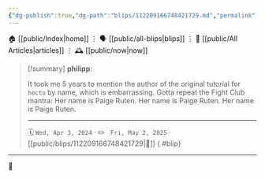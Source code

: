 ```yaml
---
{"dg-publish":true,"dg-path":"blips/112209166748421729.md","permalink":"/blips/112209166748421729/","title":"philipp on mastodon @ 2024-04-03"}
---
```



<div class="transclusion internal-embed is-loaded"><div class="markdown-embed">




🏠 [[public/Index\|home]]  ⋮ 🗣️ [[public/all-blips\|blips]] ⋮  📝 [[public/All Articles\|articles]]  ⋮ 🕰️ [[public/now\|now]]


</div></div>


> [!summary] **philipp**:
>
> It took me 5 years to mention the author of the original tutorial for `hecto` by name, which is embarrassing. Gotta repeat the Fight Club mantra: Her name is Paige Ruten. Her name is Paige Ruten. Her name is Paige Ruten.
> - - -
>
> 🗓️ <code>Wed, Apr 3, 2024</code>  · ✏️ <code> Fri, May 2, 2025</code>  · [[public/blips/112209166748421729\|🔗]]
{ #blip}


- - -

 👾
